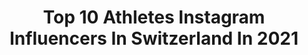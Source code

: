 ---
title: Top 10 Athletes Instagram Influencers In Switzerland In 2021
description: >-
  Find top athletes Instagram influencers in Switzerland in 2021. Most popular hashtags: #workout #motivation #switzerland.
platform: Instagram
hits: 93
text_top: Analyze the top-rated Instagram influencers on inBeat.
text_bottom: Our search engine holds 93 Instagram influencers like this in Switzerland for you to connect with.
profiles:
  - username: "lisamarilynh"
    fullname: >-
      LISA
    bio: >-
      👱🏽‍♀️ Swiss girl 💪🏽 Certified Trainer 🍑 TFIF-Athlete @shapesbysteffy | Discount code : MARILYN10 ｆｉｎｄ ｙｏｕｒ ｆｉｒｅ⚡️
    location: "Switzerland"
    followers: 7914
    engagement: 1643
    commentsToLikes: 0.066209
    id: ckapbsp9h17a20i78knwkytik
    verified: false
    hashtags: "#sponsored, #fashionstyle, #benakd, #happyme"
  - username: "ajletta"
    fullname: >-
      Ajla Del Ponte
    bio: >-
      🏃🏼‍♀️Swiss sprinter and Olympian 🇨🇭4x100m national record holder ✨ @puma athlete
    location: "Switzerland"
    followers: 15779
    engagement: 1651
    commentsToLikes: 0.020069
    id: ck6tu0dp3dlc70j71nxamwmbp
    verified: false
    hashtags: "#teammeuwly, #foreverfaster"
  - username: "carmenbieri_"
    fullname: >-
      Carmen Ramona Bieri 🇨🇭
    bio: >-
      𝐅𝐈𝐓𝐍𝐄𝐒𝐒 • 𝐂𝐎𝐀𝐂𝐇𝐈𝐍𝐆 • 𝐌𝐎𝐓𝐈𝐕𝐀𝐓𝐈𝐎𝐍 @bombshellsportswear Athlete 💕 @bootybuilder.official Athlete 💕 @hd.muscle Athlete 💕 use code “ BIERISISTERS “
    location: "Switzerland"
    followers: 268137
    engagement: 507
    commentsToLikes: 0.016517
    id: ck0udjv4yj9mg0i19hequ05l1
    verified: false
    hashtags: "#hdmuscle, #mykonos, #tb, #bootybuilder"
  - username: "peperkampmelissa"
    fullname: >-
      Melissa Peperkamp
    bio: >-
      -Redbull athlete -Slopestyle Snowboard 🏂 🥈 Slopesyle 🥉 Big Air Youth Olympics 2020 Brand owner @bymp_quality_headwear_👇🏻
    location: "Switzerland"
    followers: 2230
    engagement: 2331
    commentsToLikes: 0.103755
    id: ck6tooodvf8k30j71z7v3sio8
    verified: false
    hashtags: "#worldcup, #slopestyle, #snowboarden, #switserland"
  - username: "marie__sw"
    fullname: >-
      Marie Pons🌚
    bio: >-
      21🌚Frenchgirl🇫🇷 🇨🇭LSN Street Workout🔥Calisthenics ☕️Coffee☕️ @gornation ATHLETE ❤️ MARIE10 🛍 Check this out ⤵️
    location: "Switzerland"
    followers: 5471
    engagement: 2079
    commentsToLikes: 0.046637
    id: ck55lgh8q1ic70i11kzf61k4z
    verified: false
    hashtags: "#pose, #blondehair, #photography, #dynamic"
  - username: "merzly"
    fullname: >-
      Elvis Merzlikins
    bio: >-
      Goaltender for | Columbus Blue Jackets | Team Latvia🇱🇻. Athlete of “ON Running”
    location: "Switzerland"
    followers: 70041
    engagement: 1450
    commentsToLikes: 0.006361
    id: ck5pw588ll5sl0i11em5vpvbs
    verified: true
    hashtags: ""
  - username: "liawaelti"
    fullname: >-
      Lia Wälti
    bio: >-
      Arsenal WFC | Swiss Nationalteam | Puma Athlete | Any enquiries to lennartz.markus@web.de
    location: "Switzerland"
    followers: 62896
    engagement: 1104
    commentsToLikes: 0.007344
    id: ck6turqhwi0z00j71dlft84fz
    verified: true
    hashtags: "#balr, #lifeofabalr, #add, #blackouttuesday"
  - username: "selina_buechel"
    fullname: >-
      Selina Rutz-Büchel
    bio: >-
      Professional @nike athlete from 🇨🇭 2x gold at european indoors 🥇🥇 national record holder 800m 1:57.95 🏃‍♀️
    location: "Switzerland"
    followers: 8994
    engagement: 1381
    commentsToLikes: 0.008099
    id: ck5hea0l7ru7u0i11rtd1yw8l
    verified: false
    hashtags: "#backintraining, #tracksession, #800m, #normallife"
  - username: "nicolas_arnoux"
    fullname: >-
      Nicolas Arnoux
    bio: >-
      Geneva📍🇨🇭 Fitness & Lifestyle 🏋🏽‍♂️ ➖ Ambassador @noccoswitzerland ➖ Athlete @tlfapparel & @prozis TLF Discount code: TLF-NICOLAS ⬇️
    location: "Switzerland"
    followers: 16331
    engagement: 413
    commentsToLikes: 0.072104
    id: ck0w55vmp21hb0i19allpfrn1
    verified: false
    hashtags: "#italy, #noccoswitzerland, #summer, #bodybuilding"
  - username: "gmfit"
    fullname: >-
      Gabriel Moreno
    bio: >-
      💪🏼Online Coach |🇨🇭 & 🇪🇸 |📍Bern 🦈 @gymshark Athlete ✖️ @hd.muscle (-10% Code: GMFIT) ✖️ @noccoswitzerland 👇🏼Gymshark SALE outlet!
    location: "Switzerland"
    followers: 72321
    engagement: 475
    commentsToLikes: 0.024528
    id: ck5hjxr5ahfo00i110s8yglm9
    verified: false
    hashtags: "#bigdealenergy, #noccoswitzerland, #areyounoccoenough, #miamiswimweek"
---